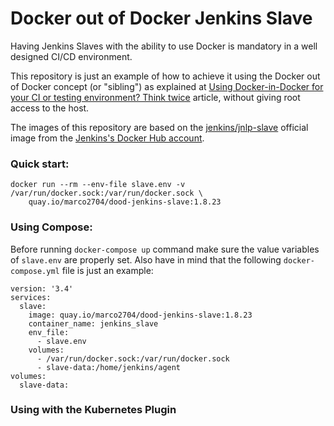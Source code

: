 # Docker out of Docker Jenkins Slave

Having Jenkins Slaves with the ability to use Docker is mandatory in a well designed CI/CD environment. 

This repository is just an example of how to achieve it using the Docker out of Docker concept (or "sibling") as explained at [Using Docker-in-Docker for your CI or testing environment? Think twice](https://jpetazzo.github.io/2015/09/03/do-not-use-docker-in-docker-for-ci) article, without giving root access to the host.


The images of this repository are based on the [jenkins/jnlp-slave](https://hub.docker.com/r/jenkins/jnlp-slave/) official image from the [Jenkins's Docker Hub account](https://hub.docker.com/u/jenkins/).

### Quick start:

```
docker run --rm --env-file slave.env -v /var/run/docker.sock:/var/run/docker.sock \
    quay.io/marco2704/dood-jenkins-slave:1.8.23
```

### Using Compose:

Before running `docker-compose up` command make sure the value variables of `slave.env` are properly set. Also have in mind that the following `docker-compose.yml` file is just an example:

```
version: '3.4'
services:
  slave:
    image: quay.io/marco2704/dood-jenkins-slave:1.8.23 
    container_name: jenkins_slave
    env_file:
      - slave.env
    volumes:
      - /var/run/docker.sock:/var/run/docker.sock
      - slave-data:/home/jenkins/agent
volumes:
  slave-data:
```

### Using with the Kubernetes Plugin

[](https://github.com/marco2704/dood-jenkins-slave/blob/master/examples/images/k8-plugin-1.png)

[](https://github.com/marco2704/dood-jenkins-slave/blob/master/examples/images/k8-plugin-2.png)


